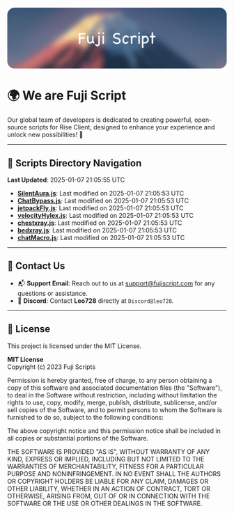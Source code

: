![Banner](.github/b.webp)

# 🌍 **We are Fuji Script**

Our global team of developers is dedicated to creating powerful, open-source scripts for Rise Client, designed to enhance your experience and unlock new possibilities! 🌟

---
<!-- SCRIPTS_NAVIGATION_START -->
## 📂 **Scripts Directory Navigation**

**Last Updated**: 2025-01-07 21:05:55 UTC

- **[SilentAura.js](scripts/SilentAura.js)**: Last modified on 2025-01-07 21:05:53 UTC
- **[ChatBypass.js](scripts/ChatBypass.js)**: Last modified on 2025-01-07 21:05:53 UTC
- **[jetpackFly.js](scripts/jetpackFly.js)**: Last modified on 2025-01-07 21:05:53 UTC
- **[velocityHylex.js](scripts/velocityHylex.js)**: Last modified on 2025-01-07 21:05:53 UTC
- **[chestxray.js](scripts/chestxray.js)**: Last modified on 2025-01-07 21:05:53 UTC
- **[bedxray.js](scripts/bedxray.js)**: Last modified on 2025-01-07 21:05:53 UTC
- **[chatMacro.js](scripts/chatMacro.js)**: Last modified on 2025-01-07 21:05:53 UTC

<!-- SCRIPTS_NAVIGATION_END -->

---

## 💬 **Contact Us**  
- 📬 **Support Email**: Reach out to us at [support@fujiscript.com](mailto:support@fujiscript.com) for any questions or assistance.  
- 💬 **Discord**: Contact **Leo728** directly at `Discord@leo728`.

---

## 📜 **License**

This project is licensed under the MIT License.  

**MIT License**  
Copyright (c) 2023 Fuji Scripts  

Permission is hereby granted, free of charge, to any person obtaining a copy of this software and associated documentation files (the "Software"), to deal in the Software without restriction, including without limitation the rights to use, copy, modify, merge, publish, distribute, sublicense, and/or sell copies of the Software, and to permit persons to whom the Software is furnished to do so, subject to the following conditions:  

The above copyright notice and this permission notice shall be included in all copies or substantial portions of the Software.  

THE SOFTWARE IS PROVIDED "AS IS", WITHOUT WARRANTY OF ANY KIND, EXPRESS OR IMPLIED, INCLUDING BUT NOT LIMITED TO THE WARRANTIES OF MERCHANTABILITY, FITNESS FOR A PARTICULAR PURPOSE AND NONINFRINGEMENT. IN NO EVENT SHALL THE AUTHORS OR COPYRIGHT HOLDERS BE LIABLE FOR ANY CLAIM, DAMAGES OR OTHER LIABILITY, WHETHER IN AN ACTION OF CONTRACT, TORT OR OTHERWISE, ARISING FROM, OUT OF OR IN CONNECTION WITH THE SOFTWARE OR THE USE OR OTHER DEALINGS IN THE SOFTWARE.  
